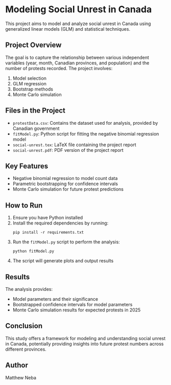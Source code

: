 # Modeling Social Unrest in Canada

This project aims to model and analyze social unrest in Canada using generalized linear models (GLM) and statistical techniques.

## Project Overview

The goal is to capture the relationship between various independent variables (year, month, Canadian provinces, and population) and the number of protests recorded. The project involves:

1. Model selection
2. GLM regression
3. Bootstrap methods
4. Monte Carlo simulation

## Files in the Project

-   `protestData.csv`: Contains the dataset used for analysis, provided by Canadian government
-   `fitModel.py`: Python script for fitting the negative binomial regression model
-   `social-unrest.tex`: LaTeX file containing the project report
-   `social-unrest.pdf`: PDF version of the project report

## Key Features

-   Negative binomial regression to model count data
-   Parametric bootstrapping for confidence intervals
-   Monte Carlo simulation for future protest predictions

## How to Run

1. Ensure you have Python installed
2. Install the required dependencies by running:
    ```
    pip install -r requirements.txt
    ```
3. Run the `fitModel.py` script to perform the analysis:
    ```
    python fitModel.py
    ```
4. The script will generate plots and output results

## Results

The analysis provides:

-   Model parameters and their significance
-   Bootstrapped confidence intervals for model parameters
-   Monte Carlo simulation results for expected protests in 2025

## Conclusion

This study offers a framework for modeling and understanding social unrest in Canada, potentially providing insights into future protest numbers across different provinces.

## Author

Matthew Neba

